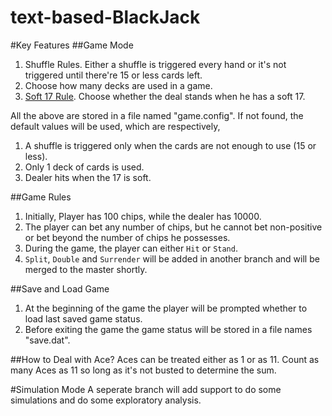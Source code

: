 text-based-BlackJack
====================

#Key Features
##Game Mode
1. Shuffle Rules. Either a shuffle is triggered every hand or it's not triggered until there're 15 or less cards left.
2. Choose how many decks are used in a game.
3. [Soft 17 Rule](http://www.smartgaming.com/html/articles/soft17.htm). Choose whether the deal stands when he has a soft 17.

All the above are stored in a file named "game.config". If not found, the default values will be used, which are respectively,

1. A shuffle is triggered only when the cards are not enough to use (15 or less).
2. Only 1 deck of cards is used.
3. Dealer hits when the 17 is soft.

##Game Rules
1. Initially, Player has 100 chips, while the dealer has 10000.
2. The player can bet any number of chips, but he cannot bet non-positive or bet beyond the number of chips he possesses.
3. During the game, the player can either `Hit` or `Stand`.
4. `Split`, `Double` and `Surrender` will be added in another branch and will be merged to the master shortly.

##Save and Load Game
1. At the beginning of the game the player will be prompted whether to load last saved game status.
2. Before exiting the game the game status will be stored in a file names "save.dat".

##How to Deal with Ace?
Aces can be treated either as 1 or as 11. Count as many Aces as 11 so long as it's not busted to determine the sum.

#Simulation Mode
A seperate branch will add support to do some simulations and do some exploratory analysis. 
